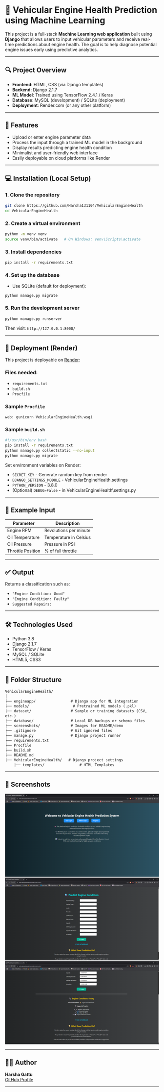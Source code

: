 # 🚗 Vehicular Engine Health Prediction using Machine Learning

This project is a full-stack **Machine Learning web application** built using **Django** that allows users to input vehicular parameters and receive real-time predictions about engine health. The goal is to help diagnose potential engine issues early using predictive analytics.

---

## 🔍 Project Overview

- **Frontend**: HTML, CSS (via Django templates)
- **Backend**: Django 2.1.7
- **ML Model**: Trained using TensorFlow 2.4.1 / Keras
- **Database**: MySQL (development) / SQLite (deployment)
- **Deployment**: Render.com (or any other platform)

---

## 🧠 Features

- Upload or enter engine parameter data
- Process the input through a trained ML model in the background
- Display results predicting engine health condition
- Minimalist and user-friendly web interface
- Easily deployable on cloud platforms like Render

---

## 💻 Installation (Local Setup)

### 1. Clone the repository
```bash
git clone https://github.com/Harsha131104/VehicularEngineHealth
cd VehicularEngineHealth
```

### 2. Create a virtual environment
```bash
python -m venv venv
source venv/bin/activate   # On Windows: venv\Scripts\activate
```

### 3. Install dependencies
```bash
pip install -r requirements.txt
```

### 4. Set up the database
- Use SQLite (default for deployment):
```bash
python manage.py migrate
```

### 5. Run the development server
```bash
python manage.py runserver
```

Then visit: `http://127.0.0.1:8000/`

---

## 🚀 Deployment (Render)

This project is deployable on [Render](https://render.com/):

### Files needed:
- `requirements.txt`
- `build.sh`
- `Procfile`

### Sample `Procfile`
```
web: gunicorn VehicularEngineHealth.wsgi
```

### Sample `build.sh`
```bash
#!/usr/bin/env bash
pip install -r requirements.txt
python manage.py collectstatic --no-input
python manage.py migrate
```

Set environment variables on Render:
- `SECRET_KEY` - Generate random key from render
- `DJANGO_SETTINGS_MODULE` - VehicularEngineHealth.settings
- `PYTHON_VERSION` - 3.8.0
- (Optional) `DEBUG=False` - in VehicularEngineHealth\settings.py

---

## 🧾 Example Input

| Parameter           | Description                 |
|---------------------|-----------------------------|
| Engine RPM          | Revolutions per minute      |
| Oil Temperature     | Temperature in Celsius      |
| Oil Pressure        | Pressure in PSI             |
| Throttle Position   | % of full throttle          |

---

## ✅ Output

Returns a classification such as:
- `"Engine Condition: Good"`
- `"Engine Condition: Faulty"`
- `Suggested Repairs:`

---

## 🛠️ Technologies Used

- Python 3.8
- Django 2.1.7
- TensorFlow / Keras
- MySQL / SQLite
- HTML5, CSS3

---

## 📂 Folder Structure

```
VehicularEngineHealth/
│
├── engineapp/                # Django app for ML integration
├── models/                    # Pretrained ML models (.pkl)
├── dataset/                  # Sample or training datasets (CSV, etc.)
├── database/                 # Local DB backups or schema files
├── screenshots/              # Images for README/demo
├── .gitignore                # Git ignored files
├── manage.py                 # Django project runner
├── requirements.txt
├── Procfile
├── build.sh
├── README.md
├── VehicularEngineHealth/   # Django project settings
    ├── templates/                # HTML Templates

```

---

## 📸 Screenshots

![Login Dashboard](screenshots/login-dashboard.png)
![Input Form](screenshots/input-form.png)
![Prediction Result](screenshots/pred-result.png)


---

## 🧑‍💻 Author

**Harsha Gattu**  
[GitHub Profile](https://github.com/Harsha131104)

---